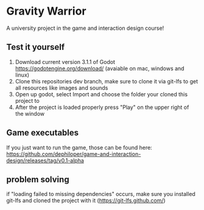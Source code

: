 # Gravity Warrior
A university project in the game and interaction design course! 

## Test it yourself
1. Download current version 3.1.1 of Godot https://godotengine.org/download/ (avaiable on mac, windows and linux)
2. Clone this repositories dev branch, make sure to clone it via git-lfs to get all resources like images and sounds
3. Open up godot, select Import and choose the folder your cloned this project to
4. After the project is loaded properly press "Play" on the upper right of the window

## Game executables
If you just want to run the game, those can be found here: https://github.com/dephiloper/game-and-interaction-design/releases/tag/v0.1-alpha

## problem solving
if "loading failed to missing dependencies" occurs, make sure you installed git-lfs and cloned the project with it (https://git-lfs.github.com/)
